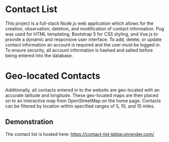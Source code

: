 # Contact List
This project is a full-stack Node.js web application which allows for the creation, observation, deletion, and modification of contact information. Pug was used for HTML templating, Bootstrap 5 for CSS styling, and Vue.js to provide a dynamic and responsive user interface. To add, delete, or update contact information an account is required and the user must be logged in. To ensure security, all account information is hashed and salted before being entered into the database. 

# Geo-located Contacts
Additionally, all contacts entered in to the website are geo-located with an accurate latitude and longitude. These geo-located maps are then placed on to an interactive map from OpenStreetMap on the home page. Contacts can be filtered by location within specified ranges of 5, 10, and 15 miles. 

## Demonstration
The contact list is hosted here: https://contact-list-kbbw.onrender.com/
